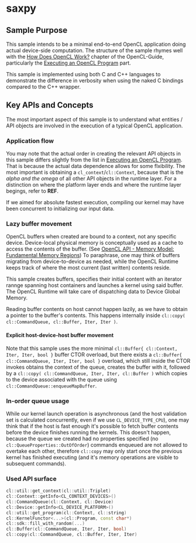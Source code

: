 # saxpy

## Sample Purpose

This sample intends to be a minimal end-to-end OpenCL application doing actual device-side computation. The structure of the sample rhymes well with the [How Does OpenCL Work?](https://github.com/KhronosGroup/OpenCL-Guide/blob/main/chapters/how_does_opencl_work.md) chapter of the OpenCL-Guide, particularly the [Executing an OpenCL Program](https://github.com/KhronosGroup/OpenCL-Guide/blob/main/chapters/how_does_opencl_work.md#executing-an-opencl-program) part.

This sample is implemented using both C and C++ languages to demonstrate the difference in verbosity when using the naked C bindings compared to the C++ wrapper.

## Key APIs and Concepts

The most important aspect of this sample is to understand what entities / API objects are involved in the execution of a typical OpenCL application.

### Application flow

You may note that the actual order in creating the relevant API objects in this sample differs slightly from the list in [Executing an OpenCL Program](https://github.com/KhronosGroup/OpenCL-Guide/blob/main/chapters/how_does_opencl_work.md#executing-an-opencl-program). That is because the actual data dependence allows for some flxibility. The most important is obtaining a `cl_context`/`cl::Context`, because that is the _alpha and the omega_ of all other API objects in the runtime layer. For a distinction on where the platform layer ends and where the runtime layer begings, refer to **REF**.

If we aimed for absolute fastest execution, compiling our kernel may have been concurrent to initializing our input data.

### Lazy buffer movement

OpenCL buffers when created are bound to a context, not any specific device. Device-local physical memory is conceptually used as a cache to access the contents of the buffer. (See [OpenCL API - Memory Model: Fundamental Memory Regions](https://www.khronos.org/registry/OpenCL/specs/3.0-unified/html/OpenCL_API.html#_fundamental_memory_regions)) To paraphrase, one may think of buffers migrating from device-to-device as needed, while the OpenCL Runtime keeps track of where the most current (last written) contents reside.

This sample creates buffers, specifies their initial content with an iterator rannge spanning host containers and launches a kernel using said buffer. The OpenCL Runtime will take care of dispatching data to Device Global Memory.

Reading buffer contents on host cannot happen lazily, as we have to obtain a pointer to the buffer's contents. This happens internally inside `cl::copy( cl::CommandQueue, cl::Buffer, Iter, Iter )`.

#### Explicit host-device-host buffer movement

Note that this sample uses the more minimal `cl::Buffer{ cl::Context, Iter, Iter, bool }` buffer CTOR overload, but there exists a `cl::Buffer{ cl::CommandQueue, Iter, Iter, bool }` overload, which still inside the CTOR invokes obtains the context of the queue, creates the buffer with it, followed by a `cl::copy( cl::CommandQueue, Iter, Iter, cl::Buffer )` which copies to the device associated with the queue using `cl::CommandQueue::enqueueMapBuffer`.

### In-order queue usage

While our kernel launch operation is asynchronous (and the host validation set is calculated concurrently, even if we use `CL_DEVICE_TYPE_CPU`), one may think that if the host is fast enough it's possible to fetch buffer contents before the device finishes running the kernels. This doesn't happen, because the queue we created had no properties specified (no `cl::QueueProperties::OutOfOrder`) commands enqueued are not allowed to overtake each other, therefore `cl::copy` may only start once the previous kernel has finished executing (and it's memory operations are visible to subsequent commands).

### Used API surface

```c++
cl::util::get_context(cl::util::Triplet)
cl::Context::getInfo<CL_CONTEXT_DEVICES>()
cl::CommandQueue(cl::Context, cl::Device)
cl::Device::getInfo<CL_DEVICE_PLATFORM>()
cl::util::get_program(cl::Context, cl::string)
cl::KernelFunctor<...>(cl::Program, const char*)
cl::sdk::fill_with_random(...)
cl::Buffer(cl::CommandQueue, Iter, Iter, bool)
cl::copy(cl::CommandQueue, cl::Buffer, Iter, Iter)
```
